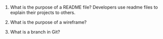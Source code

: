 1. What is the purpose of a README file?
Developers use readme files to explain their projects to others. 

1. What is the purpose of a wireframe?


1. What is a branch in Git?
